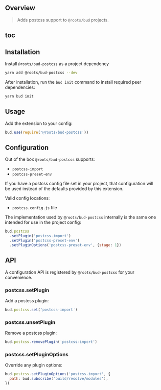 ## Overview

> Adds postcss support to `@roots/bud` projects.

## toc

## Installation

Install `@roots/bud-postcss` as a project dependency

```sh
yarn add @roots/bud-postcss --dev
```

After installation, run the `bud init` command to install required peer dependencies:

```sh
yarn bud init
```

## Usage

Add the extension to your config:

```js
bud.use(require('@roots/bud-postcss'))
```

## Configuration

Out of the box `@roots/bud-postcss` supports:

- `postcss-import`
- `postcss-preset-env`

If you have a postcss config file set in your project, that configuration will be used instead of the defaults provided by this extension.

Valid config locations:

- `postcss.config.js` file

The implementation used by `@roots/bud-postcss` internally is the same one intended for use in the project config:

```js
bud.postcss
  .setPlugin('postcss-import')
  .setPlugin('postcss-preset-env')
  .setPluginOptions('postcss-preset-env', {stage: 1})
```

## API

A configuration API is registered by `@roots/bud-postcss` for your convenience.

### postcss.setPlugin

Add a postcss plugin:

```js
bud.postcss.set('postcss-import')
```

### postcss.unsetPlugin

Remove a postcss plugin:

```js
bud.postcss.removePlugin('postcss-import')
```

### postcss.setPluginOptions

Override any plugin options:

```js
bud.postcss.setPluginOptions('postcss-import', {
  path: bud.subscribe('build/resolve/modules'),
})
```
